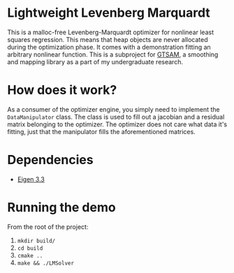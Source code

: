 # Lightweight Levenberg Marquardt

This is a malloc-free Levenberg-Marquardt optimizer for nonlinear least squares regression.
This means that heap objects are never allocated during the optimization phase.
It comes with a demonstration fitting an arbitrary nonlinear function. This is a subproject
for [GTSAM](https://bitbucket.org/gtborg/gtsam/), a smoothing and mapping library as a 
part of my undergraduate research.

# How does it work?

As a consumer of the optimizer engine, you simply need to implement the `DataManipulator` class.
The class is used to fill out a jacobian and a residual matrix belonging to the optimizer.
The optimizer does not care what data it's fitting, just that the manipulator fills the
aforementioned matrices.

# Dependencies

* [Eigen 3.3](http://eigen.tuxfamily.org/index.php?title=3.3) 

# Running the demo

From the root of the project:

1. `mkdir build/`
2. `cd build`
3. `cmake ..`
4. `make && ./LMSolver`
